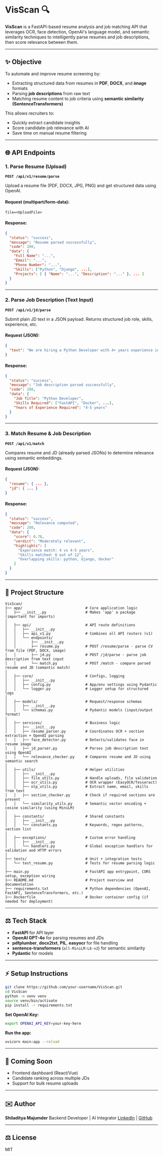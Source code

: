 # VisScan 🔍

**VisScan** is a FastAPI-based resume analysis and job matching API that leverages OCR, face detection, OpenAI's language model, and semantic similarity techniques to intelligently parse resumes and job descriptions, then score relevance between them.

---

## ✨ Objective

To automate and improve resume screening by:

* Extracting structured data from resumes in **PDF**, **DOCX**, and **image** formats
* Parsing **job descriptions** from raw text
* Matching resume content to job criteria using **semantic similarity (SentenceTransformers)**

This allows recruiters to:

* Quickly extract candidate insights
* Score candidate-job relevance with AI
* Save time on manual resume filtering

---

## 🌐 API Endpoints

### 1. **Parse Resume (Upload)**

**`POST /api/v1/resume/parse`**

Upload a resume file (PDF, DOCX, JPG, PNG) and get structured data using OpenAI.

#### Request (multipart/form-data):

```http
file=<UploadFile>
```

#### Response:

```json
{
  "status": "success",
  "message": "Resume parsed successfully",
  "code": 200,
  "data": {
    "Full Name": "...",
    "Email": "...",
    "Phone Number": "...",
    "Skills": ["Python", "Django", ...],
    "Projects": [ { "Name": "...", "Description": "..." }, ... ]
  }
}
```

---

### 2. **Parse Job Description (Text Input)**

**`POST /api/v1/jd/parse`**

Submit plain JD text in a JSON payload. Returns structured job role, skills, experience, etc.

#### Request (JSON):

```json
{
  "text": "We are hiring a Python Developer with 4+ years experience in FastAPI, Docker..."
}
```

#### Response:

```json
{
  "status": "success",
  "message": "Job description parsed successfully",
  "code": 200,
  "data": {
    "Job Title": "Python Developer",
    "Skills Required": ["FastAPI", "Docker", ...],
    "Years of Experience Required": "4-5 years"
  }
}
```

---

### 3. **Match Resume & Job Description**

**`POST /api/v1/match`**

Compares resume and JD (already parsed JSONs) to determine relevance using semantic embeddings.

#### Request (JSON):

```json
{
  "resume": { ... },
  "jd": { ... }
}
```

#### Response:

```json
{
  "status": "success",
  "message": "Relevance computed",
  "code": 200,
  "data": {
    "score": 0.78,
    "verdict": "Moderately relevant",
    "highlights": [
      "Experience match: 4 vs 4-5 years",
      "Skills matched: 6 out of 12",
      "Overlapping skills: python, django, docker"
    ]
  }
}
```

---

## 📁 Project Structure

```
VisScan/
├── app/                             # Core application logic
│   ├── __init__.py                  # Makes 'app' a package (important for imports)
│
│   ├── api/                         # API route definitions
│   │   ├── __init__.py
│   │   ├── api_v1.py                # Combines all API routers (v1)
│   │   └── endpoints/
│   │       ├── __init__.py
│   │       ├── resume.py            # POST /resume/parse - parse CV from file (PDF, DOCX, image)
│   │       ├── jd.py                # POST /jd/parse - parse job description from text input
│   │       └── match.py             # POST /match - compare parsed resume and JD (semantic match)
│
│   ├── core/                        # Configs, logging
│   │   ├── __init__.py
│   │   ├── config.py                # App/env settings using Pydantic
│   │   └── logger.py                # Logger setup for structured logs
│
│   ├── models/                      # Request/response schemas
│   │   ├── __init__.py
│   │   └── schemas.py               # Pydantic models (input/output format)
│
│   ├── services/                    # Business logic
│   │   ├── __init__.py
│   │   ├── resume_parser.py         # Coordinates OCR + section extraction + OpenAI parsing
│   │   ├── face_detector.py         # Detects/validates face in resume image
│   │   ├── jd_parser.py             # Parses job description text using OpenAI
│   │   └── relevance_checker.py     # Compares resume and JD using semantic search
│
│   ├── utils/                       # Helper utilities
│   │   ├── __init__.py
│   │   ├── file_utils.py            # Handle uploads, file validation
│   │   ├── ocr_utils.py             # OCR wrapper (EasyOCR/Tesseract)
│   │   ├── nlp_utils.py             # Extract name, email, skills from text
│   │   ├── section_checker.py       # Check if required sections are present
│   │   └── similarity_utils.py      # Semantic vector encoding + cosine similarity (using MiniLM)
│
│   ├── constants/                   # Shared constants
│   │   ├── __init__.py
│   │   └── constants.py             # Keywords, regex patterns, section list
│
│   ├── exceptions/                  # Custom error handling
│   │   ├── __init__.py
│   │   └── handlers.py              # Global exception handlers for validation and HTTP errors
│
├── tests/                           # Unit + integration tests
│   └── test_resume.py               # Tests for resume parsing logic
│
├── main.py                          # FastAPI app entrypoint, CORS setup, exception wiring
├── README.md                        # Project overview and documentation
├── requirements.txt                 # Python dependencies (OpenAI, FastAPI, SentenceTransformers, etc.)
├── Dockerfile                       # Docker container config (if needed for deployment)
```

---

## ⚖️ Tech Stack

* **FastAPI** for API layer
* **OpenAI GPT-4o** for parsing resumes and JDs
* **pdfplumber**, **docx2txt**, **PIL**, **easyocr** for file handling
* **sentence-transformers** (`all-MiniLM-L6-v2`) for semantic similarity
* **Pydantic** for models

---

## ⚡ Setup Instructions

```bash
git clone https://github.com/your-username/VisScan.git
cd VisScan
python -m venv venv
source venv/bin/activate
pip install -r requirements.txt
```

**Set OpenAI Key:**

```bash
export OPENAI_API_KEY=your-key-here
```

**Run the app:**

```bash
uvicorn main:app --reload
```

---

## 🚀 Coming Soon

* Frontend dashboard (React/Vue)
* Candidate ranking across multiple JDs
* Support for bulk resume uploads

---

## ✉️ Author

**Shiladitya Majumder**
Backend Developer | AI Integrator
[LinkedIn](https://www.linkedin.com/in/shiladitya-majumder/) | [GitHub](https://github.com/shiladityamajumder)

---

## ⚖ License

MIT